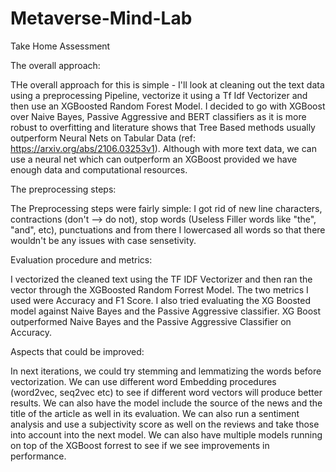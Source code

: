 # Metaverse-Mind-Lab
Take Home Assessment

The overall approach:

THe overall approach for this is simple - I'll look at cleaning out the text data using a preprocessing Pipeline, vectorize it using a Tf Idf Vectorizer and then use an XGBoosted Random Forest Model. I decided to go with XGBoost over Naive Bayes, Passive Aggressive and BERT classifiers as it is more robust to overfitting and literature shows that Tree Based methods usually outperform Neural Nets on Tabular Data (ref: https://arxiv.org/abs/2106.03253v1). Although with more text data, we can use a neural net which can outperform an XGBoost provided we have enough data and computational resources.

The preprocessing steps:

The Preprocessing steps were fairly simple: I got rid of new line characters, contractions (don't --> do not), stop words (Useless Filler words like "the", "and", etc), punctuations and from there I lowercased all words so that there wouldn't be any issues with case sensetivity.


Evaluation procedure and metrics:

I vectorized the cleaned text using the TF IDF Vectorizer and then ran the vector through the XGBoosted Random Forrest Model. The two metrics I used were Accuracy and F1 Score. I also tried evaluating the XG Boosted model against Naive Bayes and the Passive Aggressive classifier. XG Boost outperformed Naive Bayes and the Passive Aggressive Classifier on Accuracy. 


Aspects that could be improved:

In next iterations, we could try stemming and lemmatizing the words before vectorization. We can use different word Embedding procedures (word2vec, seq2vec etc) to see if different word vectors will produce better results. We can also have the model include the source of the news and the title of the article as well in its evaluation. We can also run a sentiment analysis and use a subjectivity score as well on the reviews and take those into account into the next model. We can also have multiple models running on top of the XGBoost forrest to see if we see improvements in performance.


